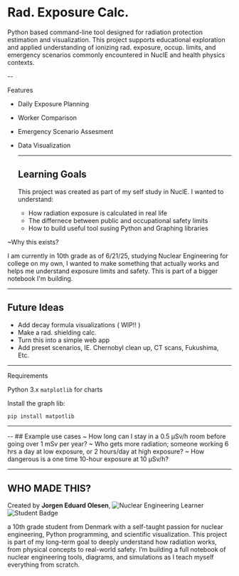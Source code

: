 # Rad. Exposure Calc.

Python based command-line tool designed for radiation protection estimation and visualization. 
This project supports educational exploration and applied understanding of ionizing rad. exposure, occup. limits, 
and emergency scenarios commonly encountered in NuclE and health physics contexts.

--

Features

- Daily Exposure Planning
- Worker Comparison
- Emergency Scenario Assesment
- Data Visualization

  ---

  ## Learning Goals

  This project was created as part of my self study in NuclE. I wanted to understand:
  - How radiation exposure is calculated in real life
  - The differnece between public and occupational safety limits
  - How to build useful tool susing Python and Graphing libraries

~Why this exists?

I am currently in 10th grade as of 6/21/25, studying Nuclear Engineering for college on my own,
I wanted to make something that actually works and helps me understand exposure limits and safety.
This is part of a bigger notebook I'm building.

----

## Future Ideas

- Add decay formula visualizations ( WIP!! )
- Make a rad. shielding calc.
- Turn this into a simple web app
- Add preset scenarios, IE. Chernobyl clean up, CT scans, Fukushima, Etc.

--- 

Requirements

Python 3.x
`matplotlib` for charts

Install the graph lib:

```bash
pip install matpotlib
```
----

-- ## Example use cases 
~ How long can I stay in a 0.5 μSv/h room before going over 1 mSv per year?
~ Who gets more radiation; someone working 6 hrs a day at low exposure, or 2 hours/day at high exposure?
~ How dangerous is a one time 10-hour exposure at 10 μSv/h?

----

## WHO MADE THIS?
Created by **Jorgen Eduard Olesen**,  ![Nuclear Engineering Learner](https://img.shields.io/badge/Nuclear%20Engineering-Self--Taught-green?style=flat-square&logo=react) ![Student Badge](https://img.shields.io/badge/Student-10th%20Grade-blue?style=flat-square&logo=BookStack)

a 10th grade student from Denmark with a self-taught passion for nuclear engineering, Python programming,
and scientific visualization.
This project is part of my long-term goal to deeply understand how radiation works, from physical concepts to real-world safety. 
I’m building a full notebook of nuclear engineering tools, diagrams, and simulations as I teach myself everything from scratch.
